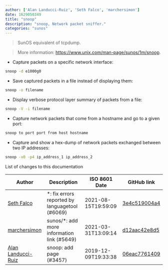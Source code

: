 ```yaml
---
author: ['Alan Landucci-Ruiz', 'Seth Falco', 'marchersimon']
date: 1629050349
title: "snoop"
description: "snoop, Network packet sniffer."
categories: "sunos"
---
```

> SunOS equivalent of tcpdump.

> More information: <https://www.unix.com/man-page/sunos/1m/snoop>.

- Capture packets on a specific network interface:

```bash
snoop -d e1000g0
```

- Save captured packets in a file instead of displaying them:

```bash
snoop -o filename
```

- Display verbose protocol layer summary of packets from a file:

```bash
snoop -V -i filename
```

- Capture network packets that come from a hostname and go to a given port:

```bash
snoop to port port from host hostname
```

- Capture and show a hex-dump of network packets exchanged between two IP addresses:

```bash
snoop -x0 -p4 ip_address_1 ip_address_2
```
List of changes to this documentation


Author | Description | ISO 8601 Date | GitHub link
------|-----|-----|-----
[Seth Falco](mailto:seth@falco.fun) | *: fix errors reported by languagetool (#6069) | 2021-08-15T19:59:09 | [3e4c519004a4](https://github.com/tldr-pages/tldr/commit/3e4c519004a471c861cdc609fd7239ee3355671c)
[marchersimon](mailto:50295997+marchersimon@users.noreply.github.com) | sunos/*: add more information link (#5649) | 2021-03-31T13:09:14 | [d12aac42e8d5](https://github.com/tldr-pages/tldr/commit/d12aac42e8d5a4f35d0766c0cd5127ab76b6dc76)
[Alan Landucci-Ruiz](mailto:MClaw666@yahoo.com) | snoop: add page (#3457) | 2019-12-09T19:33:38 | [06eac7761409](https://github.com/tldr-pages/tldr/commit/06eac77614092127dd20d95d9835225115793919)

